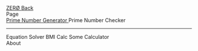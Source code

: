 <nav class="navbar" role="navigation" aria-label="main navigation">
    <div class="navbar-brand">
        <a class="navbar-item is-size-4 has-text-weight-bold" href="/index.html">
            ZERØ
        </a>
        <a class="navbar-item" href="../index.html">
            Back
        </a>
        <a role="button" id="burger" class="navbar-burger burger" aria-label="menu" aria-expanded="false" data-target="nav">
            <span aria-hidden="true"></span>
            <span aria-hidden="true"></span>
            <span aria-hidden="true"></span>
        </a>
    </div>
    <div id="nav" class="navbar-menu">
        <div class="navbar-end">
            <div class="navbar-item">
                <div class="navbar-item has-dropdown is-hoverable">
                    <a class="navbar-link">
                        Page
                    </a>
                    <div class="navbar-dropdown is-right">
                        <a class="navbar-item" href="/prime/index.html">
                            Prime Number Generator
                        </a>
                        <a class="navbar-item">
                            Prime Number Checker
                        </a>
                        <hr class="navbar-divider">
                        <a class="navbar-item">
                            Equation Solver
                        </a>
                        <a class="navbar-item">
                            BMI Calc
                        </a>
                        <a class="navbar-item">
                            Some Calculator
                        </a>
                    </div>
                </div>
                <a class="navbar-item">
                    About
                </a>
            </div>
        </div>
    </div>
</nav>